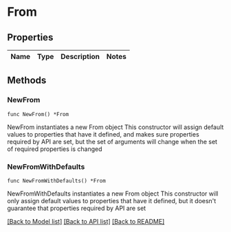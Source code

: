 # From

## Properties

Name | Type | Description | Notes
------------ | ------------- | ------------- | -------------

## Methods

### NewFrom

`func NewFrom() *From`

NewFrom instantiates a new From object
This constructor will assign default values to properties that have it defined,
and makes sure properties required by API are set, but the set of arguments
will change when the set of required properties is changed

### NewFromWithDefaults

`func NewFromWithDefaults() *From`

NewFromWithDefaults instantiates a new From object
This constructor will only assign default values to properties that have it defined,
but it doesn't guarantee that properties required by API are set


[[Back to Model list]](../README.md#documentation-for-models) [[Back to API list]](../README.md#documentation-for-api-endpoints) [[Back to README]](../README.md)


